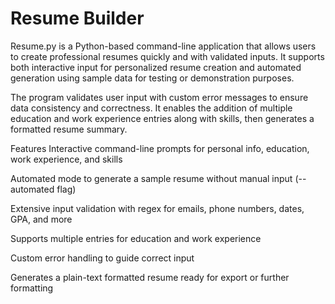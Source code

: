 # Resume Builder
Resume.py is a Python-based command-line application that allows users to create professional resumes quickly and with validated inputs. It supports both interactive input for personalized resume creation and automated generation using sample data for testing or demonstration purposes.

The program validates user input with custom error messages to ensure data consistency and correctness. It enables the addition of multiple education and work experience entries along with skills, then generates a formatted resume summary.

Features
Interactive command-line prompts for personal info, education, work experience, and skills

Automated mode to generate a sample resume without manual input (--automated flag)

Extensive input validation with regex for emails, phone numbers, dates, GPA, and more

Supports multiple entries for education and work experience

Custom error handling to guide correct input

Generates a plain-text formatted resume ready for export or further formatting